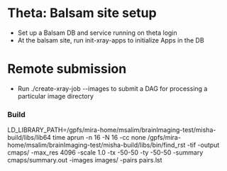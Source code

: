 # Theta: Balsam site setup
- Set up a Balsam DB and service running on theta login
- At the balsam site, run init-xray-apps to initialize Apps in the DB

# Remote submission
- Run ./create-xray-job --images <image-dir> to submit a DAG for processing a particular image directory


### Build
LD_LIBRARY_PATH=/gpfs/mira-home/msalim/brainImaging-test/misha-build/libs/lib64 time aprun -n 16  -N 16  -cc none  /gpfs/mira-home/msalim/brainImaging-test/misha-build/libs/bin/find_rst -tif -output cmaps/ -max_res 4096 -scale 1.0 -tx -50-50 -ty -50-50 -summary cmaps/summary.out -images images/ -pairs pairs.lst
